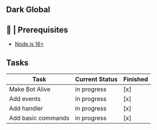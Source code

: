 ## Dark Global

## 🚧 | Prerequisites

- [Node.js 16+](https://nodejs.org/en/download/)

## Tasks

| Task           | Current Status | Finished | 
|----------------|----------------|----------|
| Make Bot Alive |     in progress      |[x]|
| Add events         | in progress      |[x]|
| Add handler        | in progress      |[x]|
| Add basic commands | in progress      |[x]|

<!-- # Credits

[MGalaCyber/Discord.js-v13-Command-Handler-Template](https://github.com/MGalaCyber/Discord.js-v13-Command-Handler-Template)

[MGalaCyber/Discord.js-v14-Command-Handler-Template](https://github.com/MGalaCyber/Discord.js-v14-Command-Handler-Template)

[BlobbyDev/DoggoBot](https://github.com/BlobbyDev/DoggoBot)

[dd4tj/discord-bot-v14](https://github.com/dd4tj/discord-bot-v14)

[Tomato6966/Discord-js-handler-slash-Commands](https://github.com/Tomato6966/Discord-js-handler-slash-Commands) -->
